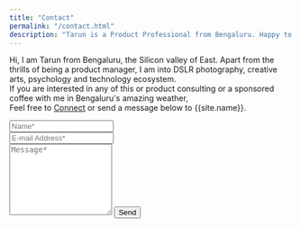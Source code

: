```yaml
---
title: "Contact"
permalink: "/contact.html"
description: "Tarun is a Product Professional from Bengaluru. Happy to connect, discuss and share his PM learnings"
---
```


<form action="https://formspree.io/{{site.email}}" method="POST">    
<p class="mb-4">Hi, I am Tarun from Bengaluru, the Silicon valley of East. Apart from the thrills of being a product manager, I am into DSLR photography, creative arts, psychology and technology ecosystem. 
<br>
If you are interested in any of this or product consulting or a sponsored coffee with me in Bengaluru's amazing weather, <br> Feel free to <span><a target="_blank" href=" {{site.authors.tarun.linkedin}} " class="btn btn-outline-success btn-sm btn-round ml-1">Connect</a></span> or send a message below to {{site.name}}.</p>
<div class="form-group row">
<div class="col-md-6">
<input class="form-control" type="text" name="name" placeholder="Name*" required>
</div>
<div class="col-md-6">
<input class="form-control" type="email" name="_replyto" placeholder="E-mail Address*" required>
</div>
</div>
<textarea rows="8" class="form-control mb-3" name="message" placeholder="Message*" required></textarea>    
<input class="btn btn-success" type="submit" value="Send">
</form>


